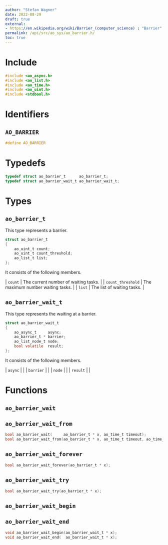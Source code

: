 ```yaml
---
author: "Stefan Wagner"
date: 2022-08-29
draft: true
external:
- https://en.wikipedia.org/wiki/Barrier_(computer_science) : "Barrier"
permalink: /api/src/ao_sys/ao_barrier.h/
toc: true
---
```


# Include

```c
#include <ao_async.h>
#include <ao_list.h>
#include <ao_time.h>
#include <ao_uint.h>
#include <stdbool.h>
```

# Identifiers

## `AO_BARRIER`

```c
#define AO_BARRIER
```

# Typedefs

```c
typedef struct ao_barrier_t      ao_barrier_t;
typedef struct ao_barrier_wait_t ao_barrier_wait_t;
```

# Types

## `ao_barrier_t`

This type represents a barrier.

```c
struct ao_barrier_t
{
    ao_uint_t count;
    ao_uint_t count_threshold;
    ao_list_t list;
};
```

It consists of the following members.

| `count` | The current number of waiting tasks. |
| `count_threshold` | The maximum number waiting tasks. |
| `list` | The list of waiting tasks. |

## `ao_barrier_wait_t`

This type represents the waiting at a barrier.

```c
struct ao_barrier_wait_t
{
    ao_async_t     async;
    ao_barrier_t * barrier;
    ao_list_node_t node;
    bool volatile  result;
};
```

It consists of the following members.

| `async` | |
| `barrier` | |
| `node` | |
| `result` | |

# Functions

## `ao_barrier_wait`
## `ao_barrier_wait_from`

```c
bool ao_barrier_wait(     ao_barrier_t * x, ao_time_t timeout);
bool ao_barrier_wait_from(ao_barrier_t * x, ao_time_t timeout, ao_time_t beginning);
```

## `ao_barrier_wait_forever`

```c
bool ao_barrier_wait_forever(ao_barrier_t * x);
```

## `ao_barrier_wait_try`

```c
bool ao_barrier_wait_try(ao_barrier_t * x);
```

## `ao_barrier_wait_begin`
## `ao_barrier_wait_end`

```c
void ao_barrier_wait_begin(ao_barrier_wait_t * x);
void ao_barrier_wait_end(  ao_barrier_wait_t * x);
```
